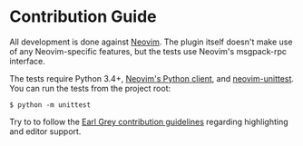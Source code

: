 # Contribution Guide

All development is done against [Neovim][neovim]. The plugin itself
doesn't make use of any Neovim-specific features, but the tests use
Neovim's msgpack-rpc interface.

The tests require Python 3.4+, [Neovim's Python client][neovim-python],
and [neovim-unittest][neovim-unittest]. You can run the tests from the
project root:

```
$ python -m unittest
```

Try to to follow the [Earl Grey contribution
guidelines][earlgrey-contrib] regarding highlighting and editor support.


[earlgrey-contrib]: https://breuleux.github.io/earl-grey/contrib.html
[neovim]: https://neovim.io/
[neovim-python]: https://github.com/neovim/python-client
[neovim-unittest]: https://github.com/tomxtobin/neovim-unittest
